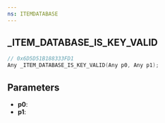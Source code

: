 ```yaml
---
ns: ITEMDATABASE
---
```

## _ITEM_DATABASE_IS_KEY_VALID

```c
// 0x6D5D51B188333FD1
Any _ITEM_DATABASE_IS_KEY_VALID(Any p0, Any p1);
```

## Parameters
* **p0**:
* **p1**:
